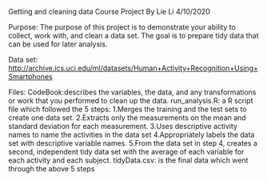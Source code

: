 
Getting and cleaning data Course Project
By Lie Li 4/10/2020

Purpose:
The purpose of this project is to demonstrate your ability to collect, work with, and clean a data set. The goal is to prepare tidy data that can be used for later analysis.

Data set:
http://archive.ics.uci.edu/ml/datasets/Human+Activity+Recognition+Using+Smartphones

Files:
CodeBook:describes the variables, the data, and any transformations or work that you performed to clean up the data.
run_analysis.R: a R script file which followed the 5 steps:
1.Merges the training and the test sets to create one data set.
2.Extracts only the measurements on the mean and standard deviation for each measurement.
3.Uses descriptive activity names to name the activities in the data set
4.Appropriately labels the data set with descriptive variable names.
5.From the data set in step 4, creates a second, independent tidy data set with the average of each variable for each activity and each subject. 
tidyData.csv: is the final data which went through the above 5 steps
